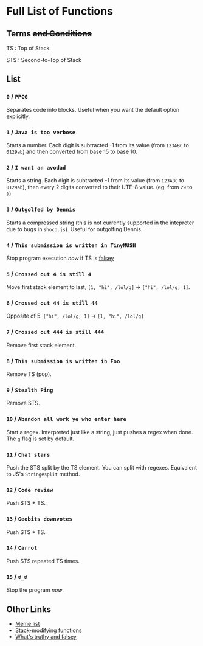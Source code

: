 # Full List of Functions

## Terms ~~and Conditions~~

TS
: Top of Stack

STS
: Second-to-Top of Stack

## List

### `0` / `PPCG`
Separates code into blocks. Useful when you want the default option explicitly.

### `1` / `Java is too verbose`
Starts a number. Each digit is subtracted -1 from its value (from `123ABC` to `0129ab`) and then converted from base 15 to base 10.

### `2` / `I want an avodad`
Starts a string. Each digit is subtracted -1 from its value (from `123ABC` to `0129ab`), then every 2 digits converted to their UTF-8 value. (eg. from `29` to `)`)

### `3` / `Outgolfed by Dennis`
Starts a compressed string (this is not currently supported in the intepreter due to bugs in `shoco.js`). Useful for outgolfing Dennis.

### `4` / `This submission is written in TinyMUSH`
Stop program execution *now* if TS is [falsey](truthyandfalsey.md)

### `5` / `Crossed out 4 is still 4`
Move first stack element to last, `[1, "hi", /lol/g]` → `["hi", /lol/g, 1]`.

### `6` / `Crossed out 44 is still 44`
Opposite of 5. `["hi", /lol/g, 1]` → `[1, "hi", /lol/g]`

### `7` / `Crossed out 444 is still 444`
Remove first stack element.

### `8` / `This submission is written in Foo`
Remove TS (pop).

### `9` / `Stealth Ping`
Remove STS.

### `10` / `Abandon all work ye who enter here`
Start a regex. Interpreted just like a string, just pushes a regex when done. The `g` flag is set by default.

### `11` / `Chat stars`
Push the STS split by the TS element. You can split with regexes. Equivalent to JS's `String#split` method.

### `12` / `Code review`
Push STS + TS.

### `13` / `Geobits downvotes`
Push STS * TS.

### `14` / `Carrot`
Push STS repeated TS times.

### `15` / `ಠ_ಠ`
Stop the program *now*.

## Other Links

 - [Meme list](memes.md)
 - [Stack-modifying functions](stack.md)
 - [What's truthy and falsey](truthyandfalsey.md)
